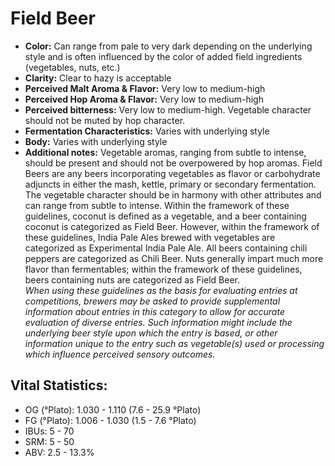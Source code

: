 # Field Beer

- **Color:** Can range from pale to very dark depending on the underlying style and is often influenced by the color of added field ingredients (vegetables, nuts, etc.)
- **Clarity:** Clear to hazy is acceptable
- **Perceived Malt Aroma & Flavor:** Very low to medium-high
- **Perceived Hop Aroma & Flavor:** Very low to medium-high
- **Perceived bitterness:** Very low to medium-high. Vegetable character should not be muted by hop character.
- **Fermentation Characteristics:** Varies with underlying style
- **Body:** Varies with underlying style
- **Additional notes:** Vegetable aromas, ranging from subtle to intense, should be present and should not be overpowered by hop aromas. Field Beers are any beers incorporating vegetables as flavor or carbohydrate adjuncts in either the mash, kettle, primary or secondary fermentation. The vegetable character should be in harmony with other attributes and can range from subtle to intense. Within the framework of these guidelines, coconut is defined as a vegetable, and a beer containing coconut is categorized as Field Beer. However, within the framework of these guidelines, India Pale Ales brewed with vegetables are categorized as Experimental India Pale Ale. All beers containing chili peppers are categorized as Chili Beer. Nuts generally impart much more flavor than fermentables; within the framework of these guidelines, beers containing nuts are categorized as Field Beer.<br/>
_When using these guidelines as the basis for evaluating entries at competitions, brewers may be asked to provide supplemental information about entries in this category to allow for accurate evaluation of diverse entries. Such information might include the underlying beer style upon which the entry is based, or other information unique to the entry such as vegetable(s) used or processing which influence perceived sensory outcomes._

## Vital Statistics:

- OG (°Plato): 1.030 - 1.110 (7.6 - 25.9 °Plato) 
- FG (°Plato): 1.006 - 1.030 (1.5 - 7.6 °Plato)
- IBUs: 5 - 70
- SRM: 5 - 50
- ABV: 2.5 - 13.3%
